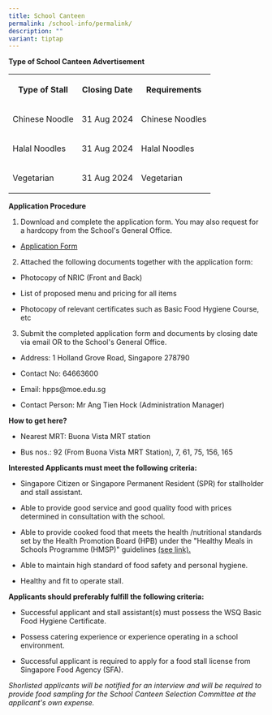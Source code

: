 ```yaml
---
title: School Canteen
permalink: /school-info/permalink/
description: ""
variant: tiptap
---
```

<p><strong>Type of School Canteen Advertisement</strong></p><table><tbody><tr><th rowspan="1" colspan="1"><p>Type of Stall</p></th><th rowspan="1" colspan="1"><p>Closing Date</p></th><th rowspan="1" colspan="1"><p>Requirements</p></th></tr><tr><td rowspan="1" colspan="1"><p>Chinese Noodle</p></td><td rowspan="1" colspan="1"><p>31 Aug 2024</p></td><td rowspan="1" colspan="1"><p>Chinese Noodles</p></td></tr><tr><td rowspan="1" colspan="1"><p>Halal Noodles</p></td><td rowspan="1" colspan="1"><p>31 Aug 2024</p></td><td rowspan="1" colspan="1"><p>Halal Noodles</p></td></tr><tr><td rowspan="1" colspan="1"><p>Vegetarian</p></td><td rowspan="1" colspan="1"><p>31 Aug 2024</p></td><td rowspan="1" colspan="1"><p>Vegetarian</p></td></tr></tbody></table><p><strong>Application Procedure</strong></p><ol data-tight="true" class="tight"><li><p>Download and complete the application form. You may also request for a hardcopy from the School's General Office.</p></li></ol><ul data-tight="true" class="tight"><li><p><a href="/files/application%20form_canteen.pdf" rel="noopener noreferrer nofollow" target="_blank">Application Form</a></p></li></ul><ol start="2" data-tight="true" class="tight"><li><p>Attached the following documents together with the application form:</p></li></ol><ul data-tight="true" class="tight"><li><p>Photocopy of NRIC (Front and Back)</p></li><li><p>List of proposed menu and pricing for all items</p></li><li><p>Photocopy of relevant certificates such as Basic Food Hygiene Course, etc</p></li></ul><ol start="3" data-tight="true" class="tight"><li><p>Submit the completed application form and documents by closing date via email OR to the School's General Office.</p></li></ol><ul data-tight="true" class="tight"><li><p>Address: 1 Holland Grove Road, Singapore 278790</p></li><li><p>Contact No: 64663600</p></li><li><p>Email: hpps@moe.edu.sg</p></li><li><p>Contact Person: Mr Ang Tien Hock (Administration Manager)</p></li></ul><p><strong>How to get here?</strong></p><ul data-tight="true" class="tight"><li><p>Nearest MRT: Buona Vista MRT station</p></li><li><p>Bus nos.: 92 (From Buona Vista MRT Station), 7, 61, 75, 156, 165</p></li></ul><p><strong>Interested Applicants must meet the following criteria:</strong></p><ul data-tight="true" class="tight"><li><p>Singapore Citizen or Singapore Permanent Resident (SPR) for stallholder and stall assistant.</p></li><li><p>Able to provide good service and good quality food with prices determined in consultation with the school.</p></li><li><p>Able to provide cooked food that meets the health /nutritional standards set by the Health Promotion Board (HPB) under the "Healthy Meals in Schools Programme (HMSP)" guidelines <a href="https://www.hpb.gov.sg/schools/school-programmes/healthy-meals-in-schools-programme" rel="noopener noreferrer nofollow" target="_blank">(see link).</a></p></li><li><p>Able to maintain high standard of food safety and personal hygiene.</p></li><li><p>Healthy and fit to operate stall.</p></li></ul><p><strong>Applicants should preferably fulfill the following criteria:</strong></p><ul data-tight="true" class="tight"><li><p>Successful applicant and stall assistant(s) must possess the WSQ Basic Food Hygiene Certificate.</p></li><li><p>Possess catering experience or experience operating in a school environment.</p></li><li><p>Successful applicant is required to apply for a food stall license from Singapore Food Agency (SFA).</p></li></ul><p><em>Shorlisted applicants will be notified for an interview and will be required to provide food sampling for the School Canteen Selection Committee at the applicant's own expense.</em></p>